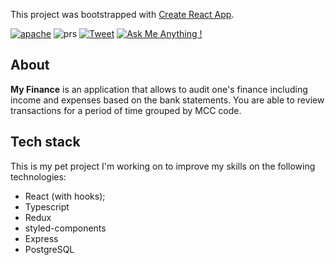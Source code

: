 This project was bootstrapped with [Create React App](https://github.com/facebook/create-react-app).

<a href="https://opensource.org/licenses/Apache-2.0"><img alt="apache" src="https://img.shields.io/badge/License-Apache%202.0-blue.svg" /></a>
<img alt="prs" src="https://img.shields.io/badge/PRs-welcome-brightgreen.svg" />
[![Tweet](https://img.shields.io/twitter/url/http/shields.io.svg?style=social)](https://twitter.com/intent/tweet?text=My%20finance&url=https://github.com/dmitrystril/myfinance&hashtags=finance,income,expenses,audit)
[![Ask Me Anything !](https://img.shields.io/badge/Ask%20me-anything-1abc9c.svg)](https://github.com/dmitrystril)

## About
**My Finance** is an application that allows to audit one's finance including income and expenses based on the bank statements.
You are able to review transactions for a period of time grouped by MCC code.

## Tech stack
This is my pet project I'm working on to improve my skills on the following technologies:
- React (with hooks);
- Typescript
- Redux
- styled-components
- Express
- PostgreSQL
